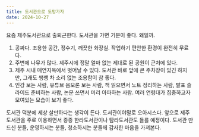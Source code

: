 ```yaml
---
title: 도서관으로 도망가자
date: 2024-10-27
---
```


요즘 제주도서관으로 출퇴근한다. 도서관을 가면 기분이 좋다. 왜일까.

1. 공짜다. 조용한 공간, 정수기, 깨끗한 화장실. 작업하기 편안한 환경이 완전히 무료다. 
2. 주변에 나무가 많다. 제주시에 정말 얼마 없는 제대로 된 공원이 근처에 있다.
3. 제주 시내 매연지옥에서 벗어날 수 있다. 도서관 바로 앞에 큰 주차장이 있긴 하지만, 그래도 쌩쌩 차 소리 없는 조용함이 참 좋다.
4. 인강 보는 사람, 유튜브 음모론 보는 사람, 책 읽으면서 노트 정리하는 사람, 발표 슬라이드 준비하는 사람, 논문 쓰면서 머리 아파하는 사람. 여러 연령대가 집중하고자 모여있는 모습이 보기 좋다.

도서관 덕분에 세상 살만하다는 생각이 든다. 도서관이야말로 오아시스다. 앞으로 제주도서관을 주로 이용하면서 종종 한라도서관이나 탐라도서관도 들를 예정이다. 도서관 만드신 분들, 운영하시는 분들, 청소하시는 분들께 감사한 마음을 가져본다.
